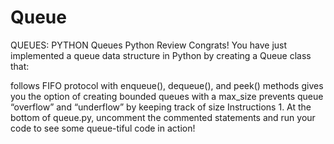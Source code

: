 # Queue

QUEUES: PYTHON
Queues Python Review
Congrats! You have just implemented a queue data structure in Python by creating a Queue class that:

follows FIFO protocol with enqueue(), dequeue(), and peek() methods
gives you the option of creating bounded queues with a max_size
prevents queue “overflow” and “underflow” by keeping track of size
Instructions
1.
At the bottom of queue.py, uncomment the commented statements and run your code to see some queue-tiful code in action!
